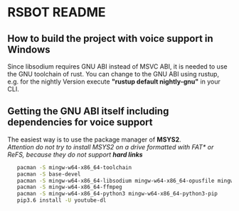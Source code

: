 # RSBOT README

How to build the project with voice support in Windows
------
Since libsodium requires GNU ABI instead of MSVC ABI, it is needed to use the GNU toolchain of rust. You can change to the GNU ABI using rustup, e.g. for the nightly Version execute **"rustup default nightly-gnu"** in your CLI.

Getting the GNU ABI itself including dependencies for voice support
------
The easiest way is to use the package manager of **MSYS2**.  
*Attention do not try to install MSYS2 on a drive formatted with FAT\* or ReFS, because they do not support* ***hard links***
```bash
   pacman -S mingw-w64-x86_64-toolchain
   pacman -S base-devel
   pacman -S mingw-w64-x86_64-libsodium mingw-w64-x86_64-opusfile mingw-w64-x86_64-opus
   pacman -S mingw-w64-x86_64-ffmpeg
   pacman -S mingw-w64-x86_64-python3 mingw-w64-x86_64-python3-pip
   pip3.6 install -U youtube-dl
   ```